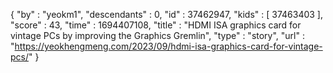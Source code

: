 {
  "by" : "yeokm1",
  "descendants" : 0,
  "id" : 37462947,
  "kids" : [ 37463403 ],
  "score" : 43,
  "time" : 1694407108,
  "title" : "HDMI ISA graphics card for vintage PCs by improving the Graphics Gremlin",
  "type" : "story",
  "url" : "https://yeokhengmeng.com/2023/09/hdmi-isa-graphics-card-for-vintage-pcs/"
}
